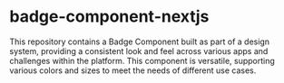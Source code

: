# badge-component-nextjs
This repository contains a Badge Component built as part of a design system, providing a consistent look and feel across various apps and challenges within the platform. This component is versatile, supporting various colors and sizes to meet the needs of different use cases.
